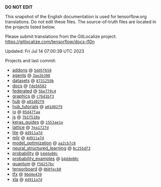 __DO NOT EDIT__

This snapshot of the English documentation is used for tensorflow.org
translations. Do not edit these files. The source-of-truth files are located in
the projects listed below.

Please submit translations from the GitLocalize project: https://gitlocalize.com/tensorflow/docs-l10n

Updated: Fri Jul 14 07:00:39 UTC 2023

Projects and last commit:

- [addons](https://github.com/tensorflow/addons/tree/master/docs) @ <a href='https://github.com/tensorflow/addons/commit/5dd5f65827c37e9b9b616b79ed93da856b57ffe5'><code>5dd5f658</code></a>
- [agents](https://github.com/tensorflow/agents/tree/master/docs) @ <a href='https://github.com/tensorflow/agents/commit/3ae2b3909d1dc395bfa731d9d320bd3da07eaac6'><code>3ae2b390</code></a>
- [datasets](https://github.com/tensorflow/datasets/tree/master/docs) @ <a href='https://github.com/tensorflow/datasets/commit/8731259bc8571cfd271b8b3f3a67d818ed44acf4'><code>8731259b</code></a>
- [docs](https://github.com/tensorflow/docs/tree/master/site/en) @ <a href='https://github.com/tensorflow/docs/commit/fde56502bf274062a588630ce985a35fc470d8db'><code>fde56502</code></a>
- [federated](https://github.com/tensorflow/federated/tree/main/docs) @ <a href='https://github.com/tensorflow/federated/commit/5be779c4f3f7278eefda2a635876b46fe8acb887'><code>5be779c4</code></a>
- [graphics](https://github.com/tensorflow/graphics/tree/master/tensorflow_graphics/g3doc) @ <a href='https://github.com/tensorflow/graphics/commit/c7bd1bf35afb9f20c73404773d3ad9c989f947b0'><code>c7bd1bf3</code></a>
- [hub](https://github.com/tensorflow/hub/tree/master/docs) @ <a href='https://github.com/tensorflow/hub/commit/a01d02f9e657040cd116853247aad2d4e4eb4630'><code>a01d02f9</code></a>
- [hub_tutorials](https://github.com/tensorflow/hub/tree/master/examples/colab) @ <a href='https://github.com/tensorflow/hub/commit/a01d02f9e657040cd116853247aad2d4e4eb4630'><code>a01d02f9</code></a>
- [io](https://github.com/tensorflow/io/tree/master/docs) @ <a href='https://github.com/tensorflow/io/commit/05d47faa4c2911d5712ee46b47056a877565491f'><code>05d47faa</code></a>
- [js](https://github.com/tensorflow/tfjs-website/tree/master/docs) @ <a href='https://github.com/tensorflow/tfjs-website/commit/7b1f510a18c1284393c9753f589d02966a796894'><code>7b1f510a</code></a>
- [keras_guides](https://github.com/tensorflow/docs/tree/snapshot-keras/site/en/guide/keras) @ <a href='https://github.com/tensorflow/docs/commit/1553ae1e4a149be71703e2ee60173b3d1e0e8c00'><code>1553ae1e</code></a>
- [lattice](https://github.com/tensorflow/lattice/tree/master/docs) @ <a href='https://github.com/tensorflow/lattice/commit/7ea1727de1e0309eb324296bc445e0bf5c5c6d74'><code>7ea1727d</code></a>
- [lite](https://github.com/tensorflow/tensorflow/tree/master/tensorflow/lite/g3doc) @ <a href='https://github.com/tensorflow/tensorflow/commit/4d911a7d82fb8940cd4c7c9355cb4f6feda6a59c'><code>4d911a7d</code></a>
- [mlir](https://github.com/tensorflow/tensorflow/tree/master/tensorflow/compiler/mlir/g3doc) @ <a href='https://github.com/tensorflow/tensorflow/commit/4d911a7d82fb8940cd4c7c9355cb4f6feda6a59c'><code>4d911a7d</code></a>
- [model_optimization](https://github.com/tensorflow/model-optimization/tree/master/tensorflow_model_optimization/g3doc) @ <a href='https://github.com/tensorflow/model-optimization/commit/aa2cb7c875affcdcf0006d244ebc1adf8c82862c'><code>aa2cb7c8</code></a>
- [neural_structured_learning](https://github.com/tensorflow/neural-structured-learning/tree/master/g3doc) @ <a href='https://github.com/tensorflow/neural-structured-learning/commit/0c255df379c57caa80ecb04f86a34c49d98297a6'><code>0c255df3</code></a>
- [probability](https://github.com/tensorflow/probability/tree/main/tensorflow_probability/g3doc) @ <a href='https://github.com/tensorflow/probability/commit/b4dde80c9d5f1c2ea0ae39fcc01762ba66869b6b'><code>b4dde80c</code></a>
- [probability_examples](https://github.com/tensorflow/probability/tree/main/tensorflow_probability/examples/jupyter_notebooks) @ <a href='https://github.com/tensorflow/probability/commit/b4dde80c9d5f1c2ea0ae39fcc01762ba66869b6b'><code>b4dde80c</code></a>
- [quantum](https://github.com/tensorflow/quantum/tree/master/docs) @ <a href='https://github.com/tensorflow/quantum/commit/f56257bceb988b743790e1e480eac76fd036d4ff'><code>f56257bc</code></a>
- [tensorboard](https://github.com/tensorflow/tensorboard/tree/master/docs) @ <a href='https://github.com/tensorflow/tensorboard/commit/060fecb094519c83c288d3d5e0a098b1a68bb029'><code>060fecb0</code></a>
- [tfx](https://github.com/tensorflow/tfx/tree/master/docs) @ <a href='https://github.com/tensorflow/tfx/commit/96d4e4395ce29911b0b8f09089f3430a3143948a'><code>96d4e439</code></a>
- [xla](https://github.com/tensorflow/tensorflow/tree/master/tensorflow/compiler/xla/g3doc) @ <a href='https://github.com/tensorflow/tensorflow/commit/4d911a7d82fb8940cd4c7c9355cb4f6feda6a59c'><code>4d911a7d</code></a>

